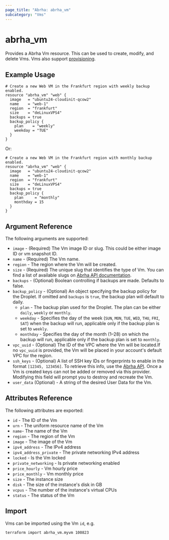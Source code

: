 ```yaml
---
page_title: "Abrha: abrha_vm"
subcategory: "Vms"
---
```


# abrha\_vm

Provides a Abrha Vm resource. This can be used to create,
modify, and delete Vms. Vms also support
[provisioning](https://www.terraform.io/docs/language/resources/provisioners/syntax.html).

## Example Usage

```hcl
# Create a new Web VM in the Frankfurt region with weekly backup enabled.
resource "abrha_vm" "web" {
  image   = "ubuntu24-cloudinit-qcow2"
  name    = "web-1"
  region  = "frankfurt"
  size    = "deLinuxVPS4"
  backups = true
  backup_policy {
    plan    = "weekly"
    weekday = "TUE"
  }
}
```
Or:

```hcl
# Create a new Web VM in the Frankfurt region with monthly backup enabled.
resource "abrha_vm" "web" {
  image   = "ubuntu24-cloudinit-qcow2"
  name    = "web-1"
  region  = "frankfurt"
  size    = "deLinuxVPS4"
  backups = true
  backup_policy {
    plan     = "monthly"
    monthday = 15
  }
}
```

## Argument Reference

The following arguments are supported:

* `image` - (Required) The Vm image ID or slug. This could be either image ID or vm snapshot ID.
* `name` - (Required) The Vm name.
* `region` - The region where the Vm will be created.
* `size` - (Required) The unique slug that identifies the type of Vm. You can find a list of available slugs on [Abrha API documentation](https://docs.parspack.com/api/#tag/Sizes).
* `backups` - (Optional) Boolean controlling if backups are made. Defaults to
   false.
* `backup_policy` - (Optional) An object specifying the backup policy for the Droplet. If omitted and `backups` is `true`, the backup plan will default to daily.
   - `plan` - The backup plan used for the Droplet. The plan can be either `daily`, `weekly` or `monthly`.
  - `weekday` - Specifies the day of the week (`SUN`, `MON`, `TUE`, `WED`, `THU`, `FRI`, `SAT`) when the backup will run, applicable only if the backup plan is set to `weekly`.
  - `monthday` - Specifies the day of the month (1–28) on which the backup will run, applicable only if the backup plan is set to `monthly`.
* `vpc_uuid` - (Optional) The ID of the VPC where the Vm will be located.If no `vpc_uuid` is provided, the Vm will be placed in your account's default VPC for the region.
* `ssh_keys` - (Optional) A list of SSH key IDs or fingerprints to enable in
   the format `[12345, 123456]`. To retrieve this info, use the
   [Abrha API](https://docs.parspack.com/api/#tag/SSH-Keys). Once a Vm is created keys can not
   be added or removed via this provider. Modifying this field will prompt you
   to destroy and recreate the Vm.
* `user_data` (Optional) - A string of the desired User Data for the Vm.

## Attributes Reference

The following attributes are exported:

* `id` - The ID of the Vm
* `urn` - The uniform resource name of the Vm
* `name`- The name of the Vm
* `region` - The region of the Vm
* `image` - The image of the Vm
* `ipv4_address` - The IPv4 address
* `ipv4_address_private` - The private networking IPv4 address
* `locked` - Is the Vm locked
* `private_networking` - Is private networking enabled
* `price_hourly` - Vm hourly price
* `price_monthly` - Vm monthly price
* `size` - The instance size
* `disk` - The size of the instance's disk in GB
* `vcpus` - The number of the instance's virtual CPUs
* `status` - The status of the Vm

## Import

Vms can be imported using the Vm `id`, e.g.

```
terraform import abrha_vm.myvm 100823
```
